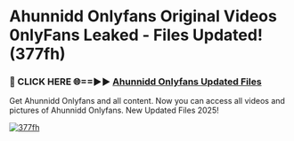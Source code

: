 # Ahunnidd Onlyfans Original Videos 0nlyFans Leaked - Files Updated! (377fh)

<h3>🔴 CLICK HERE 🌐==►► <a href="https://tinyurl.com/ehrbuxhb" rel="nofollow">Ahunnidd Onlyfans Updated Files</a></h3>

Get Ahunnidd Onlyfans and all content. Now you can access all videos and pictures of Ahunnidd Onlyfans. New Updated Files 2025!

[![377fh](https://i.imgur.com/lVYEuWS.gif)](https://tinyurl.com/ehrbuxhb)

